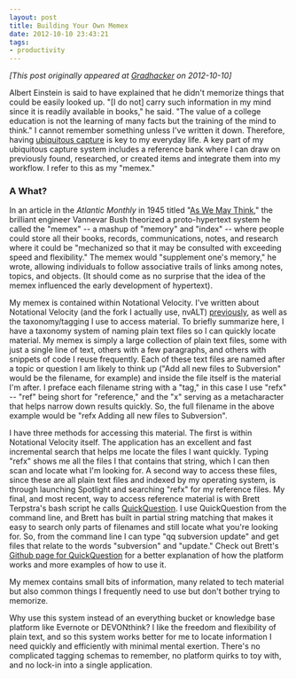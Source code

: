 ```yaml
---
layout: post
title: Building Your Own Memex
date: 2012-10-10 23:43:21
tags:
- productivity
---
```

*[This post originally appeared at [Gradhacker](http://www.gradhacker.org/2012/10/10/building-your-own-memex/) on 2012-10-10]*

Albert Einstein is said to have explained that he didn't memorize things that could be easily looked up. "[I do not] carry such information in my mind since it is readily available in books," he said. "The value of a college education is not the learning of many facts but the training of the mind to think." I cannot remember something unless I've written it down. Therefore, having <a href="http://zenhabits.net/tips-for-gtds-ubiquitous-capture/">ubiquitous capture</a> is key to my everyday life. A key part of my ubiquitous capture system includes a reference bank where I can draw on previously found, researched, or created items and integrate them into my workflow. I refer to this as my "memex."

### A What?

In an article in the <em>Atlantic Monthly</em> in 1945 titled "<a href="http://www.theatlantic.com/magazine/archive/1945/07/as-we-may-think/303881/">As We May Think</a>," the brilliant engineer Vannevar Bush theorized a proto-hypertext system he called the "memex" -- a mashup of "memory" and "index" -- where people could store all their books, records, communications, notes, and research where it could be "mechanized so that it may be consulted with exceeding speed and flexibility." The memex would "supplement one's memory," he wrote, allowing individuals to follow associative trails of links among notes, topics, and objects. (It should come as no surprise that the idea of the memex influenced the early development of hypertext).

My memex is contained within Notational Velocity. I've written about Notational Velocity (and the fork I actually use, nvALT) <a href="http://www.jasonheppler.org/2011/07/22/using-notational-velocity.html">previously</a>, as well as the taxonomy/tagging I use to access material. To briefly summarize here, I have a taxonomy system of naming plain text files so I can quickly locate material. My memex is simply a large collection of plain text files, some with just a single line of text, others with a few paragraphs, and others with snippets of code I reuse frequently. Each of these text files are named after a topic or question I am likely to think up ("Add all new files to Subversion" would be the filename, for example) and inside the file itself is the material I'm after. I preface each filename string with a "tag," in this case I use "refx" -- "ref" being short for "reference," and the "x" serving as a metacharacter that helps narrow down results quickly. So, the full filename in the above example would be "refx Adding all new files to Subversion".

I have three methods for accessing this material. The first is within Notational Velocity itself. The application has an excellent and fast incremental search that helps me locate the files I want quickly. Typing "refx" shows me all the files I that contains that string, which I can then scan and locate what I'm looking for. A second way to access these files, since these are all plain text files and indexed by my operating system, is through launching Spotlight and searching "refx" for my reference files. My final, and most recent, way to access reference material is with Brett Terpstra's bash script he calls <a href="http://ttscoff.github.com/QuickQuestion/">QuickQuestion</a>. I use QuickQuestion from the command line, and Brett has built in partial string matching that makes it easy to search only parts of filenames and still locate what you're looking for. So, from the command line I can type "qq subversion update" and get files that relate to the words "subversion" and "update." Check out Brett's <a href="http://ttscoff.github.com/QuickQuestion/">Github page for QuickQuestion</a> for a better explanation of how the platform works and more examples of how to use it.

My memex contains small bits of information, many related to tech material but also common things I frequently need to use but don't bother trying to memorize.

Why use this system instead of an everything bucket or knowledge base platform like Evernote or DEVONthink? I like the freedom and flexibility of plain text, and so this system works better for me to locate information I need quickly and efficiently with minimal mental exertion. There's no complicated tagging schemas to remember, no platform quirks to toy with, and no lock-in into a single application.
